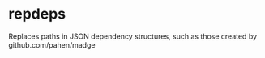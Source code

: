 # repdeps
Replaces paths in JSON dependency structures, such as those created by github.com/pahen/madge
